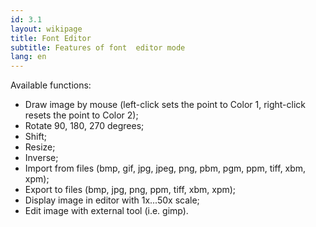 ```yaml
---
id: 3.1
layout: wikipage
title: Font Editor
subtitle: Features of font  editor mode
lang: en
---
```

Available functions:

  *  Draw image by mouse (left-click sets the point to Color 1, right-click resets the point to Color 2);
  *  Rotate 90, 180, 270 degrees;
  *  Shift;
  *  Resize;
  *  Inverse;
  *  Import from files (bmp, gif, jpg, jpeg, png, pbm, pgm, ppm, tiff, xbm, xpm);
  *  Export to files (bmp, jpg, png, ppm, tiff, xbm, xpm);
  *  Display image in editor with 1x...50x scale;
  *  Edit image with external tool (i.e. gimp).
